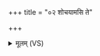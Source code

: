 +++
title = "०२ शोचयामसि ते"

+++
<details><summary>मूलम् (VS)</summary>

शो॒चया॑मसि ते॒ हार्दिं॑ शो॒चया॑मसि ते॒ मनः॑।  
वातं॑ धू॒म इ॑व स॒ध्र्य१॒॑ङ्मामे॒वान्वे॑तु ये॒ मनः॑ ॥
</details>